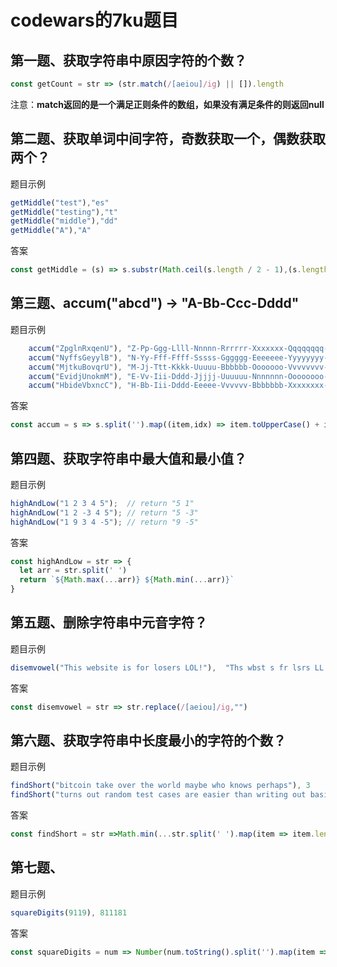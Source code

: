 # codewars的7ku题目

## 第一题、获取字符串中原因字符的个数？

```js
const getCount = str => (str.match(/[aeiou]/ig) || []).length
```

注意：**match返回的是一个满足正则条件的数组，如果没有满足条件的则返回null**

## 第二题、获取单词中间字符，奇数获取一个，偶数获取两个？

题目示例

```js
getMiddle("test"),"es"
getMiddle("testing"),"t"
getMiddle("middle"),"dd"
getMiddle("A"),"A"
```

答案

```js
const getMiddle = (s) => s.substr(Math.ceil(s.length / 2 - 1),(s.length % 2)?1:2)
```

## 第三题、accum("abcd") -> "A-Bb-Ccc-Dddd"

题目示例

```js
	accum("ZpglnRxqenU"), "Z-Pp-Ggg-Llll-Nnnnn-Rrrrrr-Xxxxxxx-Qqqqqqqq-Eeeeeeeee-Nnnnnnnnnn-Uuuuuuuuuuu";
	accum("NyffsGeyylB"), "N-Yy-Fff-Ffff-Sssss-Gggggg-Eeeeeee-Yyyyyyyy-Yyyyyyyyy-Llllllllll-Bbbbbbbbbbb";
	accum("MjtkuBovqrU"), "M-Jj-Ttt-Kkkk-Uuuuu-Bbbbbb-Ooooooo-Vvvvvvvv-Qqqqqqqqq-Rrrrrrrrrr-Uuuuuuuuuuu";
	accum("EvidjUnokmM"), "E-Vv-Iii-Dddd-Jjjjj-Uuuuuu-Nnnnnnn-Oooooooo-Kkkkkkkkk-Mmmmmmmmmm-Mmmmmmmmmmm";
	accum("HbideVbxncC"), "H-Bb-Iii-Dddd-Eeeee-Vvvvvv-Bbbbbbb-Xxxxxxxx-Nnnnnnnnn-Cccccccccc-Ccccccccccc";
```

答案

```js
const accum = s => s.split('').map((item,idx) => item.toUpperCase() + item.toLowerCase().repeat(idx)).join('-')
```

## 第四题、获取字符串中最大值和最小值？

题目示例

```js
highAndLow("1 2 3 4 5");  // return "5 1"
highAndLow("1 2 -3 4 5"); // return "5 -3"
highAndLow("1 9 3 4 -5"); // return "9 -5"
```

答案

```js
const highAndLow = str => {
  let arr = str.split(' ')
  return `${Math.max(...arr)} ${Math.min(...arr)}`
}
```

## 第五题、删除字符串中元音字符？

题目示例

```js
disemvowel("This website is for losers LOL!"),	"Ths wbst s fr lsrs LL!"
```

答案

```js
const disemvowel = str => str.replace(/[aeiou]/ig,"")
```

## 第六题、获取字符串中长度最小的字符的个数？

题目示例

```js
findShort("bitcoin take over the world maybe who knows perhaps"), 3
findShort("turns out random test cases are easier than writing out basic ones"), 3
```

答案

```js
const findShort = str =>Math.min(...str.split(' ').map(item => item.length))
```

## 第七题、

题目示例

```js
squareDigits(9119), 811181
```

答案

```js
const squareDigits = num => Number(num.toString().split('').map(item => Math.pow(item,2)).join(''))
```

